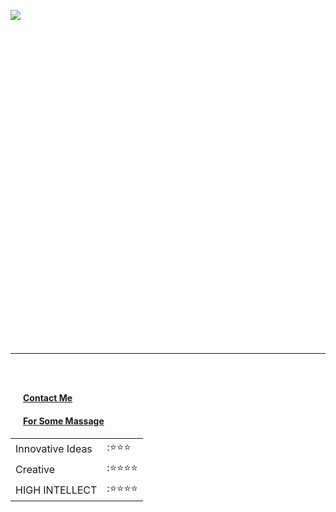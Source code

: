 <!DOCTYPE html>
<html>
  <head>
    <meta charset="utf-utf-8">
    <Title>UsopRahman Personal Site</title>
    <link  rel="stylesheet" href="css\style.css">
    <p><font color="white">

  </head>
  <body>
    <img src="usop.jpg" alt="Yusof Qardhawi Profile">
  <p><font color="white">
  <h1>Muhammad Yusof Qardhawi Bin Pathorohman</h1>
  <p>|Student DNK Sem 2.</p>
  <p>|I Like to Learn A Graphic Programming.</p>
    </table>
<table cellspacing="20">
       <tr>
           <h2>Study Experience</h2>
           <h3>2021-2022</h3>
           <h4>-Study at uniKL.</h4>
           <h4>-Study in Diploma Multimedia.</h4>
           <h4>-Just study for 3 semester because has a money problem.</h4>
           <h3>2023</h3>
           <h4>-Study at IKM SP.</h4>
           <h4>-Study course Diploma Electronic Engineering.</h4>
        </tr>
</table>
    <hr>
<h3>skills:</h3>
     <table cellspasing="20">
      <tr>
       <td>Innovative Ideas</td>
        <td>:⭐️⭐️⭐️</td>
         </tr>
          <tr>
                <td>Creative</td>
                  <td>:⭐️⭐️⭐️⭐️</td>
                </tr>
                <tr>
                  <td>HIGH INTELLECT</td>
                    <td>:⭐️⭐️⭐️⭐️</td>
                  </tr>
      <u>
        <h4><li><a href="my contact.html">Contact Me</a><h4>
        <h4><li><a href="For Some Massage.html">For Some Massage</a><h4>
      <ol>
    </body>
</html>

